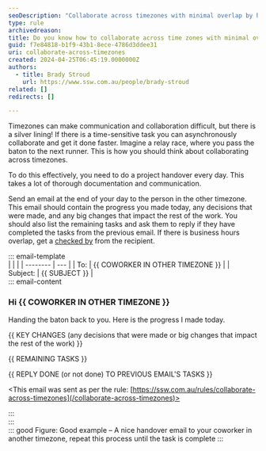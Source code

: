 ```yaml
---
seoDescription: "Collaborate across timezones with minimal overlap by handing over tasks daily through thorough documentation and communication."
type: rule
archivedreason: 
title: Do you know how to collaborate across time zones with minimal overlap?
guid: f7e84818-b1f9-43b1-8ece-4786d3ddee31
uri: collaborate-across-timezones
created: 2024-04-25T06:45:19.0000000Z
authors:
  - title: Brady Stroud
    url: https://www.ssw.com.au/people/brady-stroud
related: []
redirects: []

---
```


Timezones can make communication and collaboration difficult, but there is a silver lining! If there is a time-sensitive task you can asynchronously collaborate and get it done faster. Imagine a relay race, where you pass the baton to the next runner. This is how you should think about collaborating across timezones.

To do this effectively, you need to do a project handover every day. This takes a lot of thorough documentation and communication.

Send an email at the end of your day to the person in the other timezone. This email should contain the progress you made today, any decisions that were made, and any big changes that impact the rest of the work.
You should also list the remaining tasks and ask them to reply if they have completed the tasks from the previous email.
If there is business hours overlap, get a [checked by](/checked-by-xxx) from the recipient.

::: email-template  
|          |     |
| -------- | --- |
| To:      | {{ COWORKER IN OTHER TIMEZONE }} |
| Subject: | {{ SUBJECT }} |  
::: email-content  

### Hi {{ COWORKER IN OTHER TIMEZONE }}

Handing the baton back to you. Here is the progress I made today.

{{ KEY CHANGES (any decisions that were made or big changes that impact the rest of the work) }}

{{ REMAINING TASKS }}

{{ REPLY DONE (or not done) TO PREVIOUS EMAIL'S TASKS }}

<This email was sent as per the rule: [https://ssw.com.au/rules/collaborate-across-timezones](/collaborate-across-timezones)>

:::  
:::  
::: good
Figure: Good example – A nice handover email to your coworker in another timezone, repeat this process until the task is complete
:::
